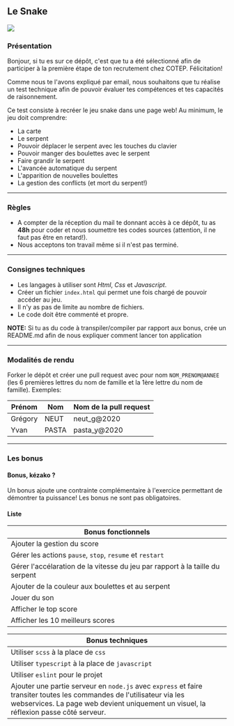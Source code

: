 ## Le Snake ###

![](https://i.ytimg.com/vi/8TokNqtYjAc/hqdefault.jpg)

### Présentation

Bonjour, si tu es sur ce dépôt, c'est que tu a été sélectionné afin de participer à la première étape de ton recrutement chez COTEP. Félicitation!

Comme nous te l'avons expliqué par email, nous souhaitons que tu réalise un test technique afin de pouvoir évaluer tes compétences et tes capacités de raisonnement. 

Ce test consiste à recréer le jeu snake dans une page web! Au minimum, le jeu doit comprendre: 

- La carte
- Le serpent
- Pouvoir déplacer le serpent avec les touches du clavier
- Pouvoir manger des boulettes avec le serpent
- Faire grandir le serpent
- L'avancée automatique du serpent
- L'apparition de nouvelles boulettes
- La gestion des conflicts (et mort du serpent!)

----------------

### Règles

- A compter de la réception du mail te donnant accès à ce dépôt, tu as **48h** pour coder et nous soumettre tes codes sources (attention, il ne faut pas être en retard!).
- Nous acceptons ton travail même si il n'est pas terminé.

----------------


### Consignes techniques

- Les langages à utiliser sont *Html*, *Css* et *Javascript*.
- Créer un fichier `index.html` qui permet une fois chargé de pouvoir accéder au jeu.
- Il n'y as pas de limite au nombre de fichiers.
- Le code doit être commenté et propre.

**NOTE:** Si tu as du code à transpiler/compiler par rapport aux bonus, crée un README.md afin de nous expliquer comment lancer ton application

----------------


### Modalités de rendu

Forker le dépôt et créer une pull request avec pour nom `NOM_PRENOM@ANNEE` (les 6 premières lettres du nom de famille et la 1ère lettre du nom de famille). Exemples:

| Prénom   | Nom    | Nom de la pull request    |
|-------------|-------------|-------------|
| Grégory | NEUT         | neut_g@2020  |
| Yvan | PASTA         | pasta_y@2020  |

----------------


### Les bonus

#### Bonus, kézako ?

Un bonus ajoute une contrainte complémentaire à l'exercice permettant de démontrer ta puissance! Les bonus ne sont pas obligatoires.

#### Liste

| Bonus fonctionnels |
|-------------|
| Ajouter la gestion du score |
| Gérer les actions `pause`, `stop`, `resume` et `restart` |
| Gérer l'accélaration de la vitesse du jeu par rapport à la taille du serpent |
| Ajouter de la couleur aux boulettes et au serpent |
| Jouer du son |
| Afficher le top score |
| Afficher les 10 meilleurs scores |

| Bonus techniques |
|-------------|
| Utiliser `scss` à la place de `css` |
| Utiliser `typescript` à la place de `javascript` |
| Utiliser `eslint` pour le projet |
| Ajouter une partie serveur en `node.js` avec `express` et faire transiter toutes les commandes de l'utilisateur via les webservices. La page web devient uniquement un visuel, la réflexion passe côté serveur. |

